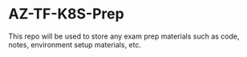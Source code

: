 # AZ-TF-K8S-Prep

This repo will be used to store any exam prep materials such as code, notes, environment setup materials, etc. 